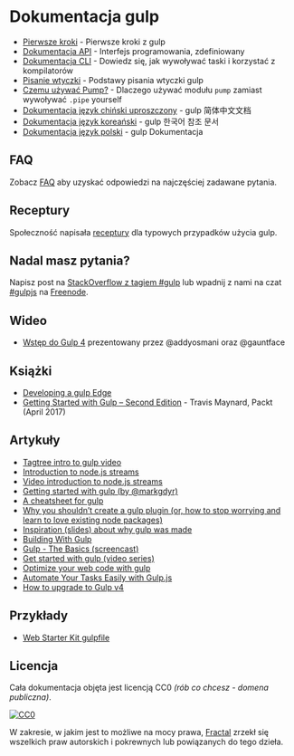 # Dokumentacja gulp

* [Pierwsze kroki](getting-started/) - Pierwsze kroki z gulp
* [Dokumentacja API](/docs/api/) - Interfejs programowania, zdefiniowany
* [Dokumentacja CLI](/docs/CLI.md) - Dowiedz się, jak wywoływać taski i korzystać z kompilatorów
* [Pisanie wtyczki](/docs/writing-a-plugin/) - Podstawy pisania wtyczki gulp
* [Czemu używać Pump?](/docs/why-use-pump/README.md) - Dlaczego używać modułu `pump` zamiast wywoływać `.pipe` yourself
* [Dokumentacja język chiński uproszczony][SimplifiedChineseDocs] - gulp 简体中文文档
* [Dokumentacja język koreański][KoreanDocs] - gulp 한국어 참조 문서
* [Dokumentacja język polski][PolishDocs] - gulp Dokumentacja


## FAQ

Zobacz [FAQ](/docs/FAQ.md) aby uzyskać odpowiedzi na najczęściej zadawane pytania.


## Receptury

Społeczność napisała [receptury](/docs/recipes#recipes) dla typowych przypadków użycia gulp.


## Nadal masz pytania?

Napisz post na [StackOverflow z tagiem #gulp](https://stackoverflow.com/questions/tagged/gulp) lub wpadnij z nami na czat [#gulpjs](https://webchat.freenode.net/?channels=gulpjs) na [Freenode](https://freenode.net/).

## Wideo
* [Wstęp do Gulp 4](https://youtu.be/N42LQ2dLoA8) prezentowany przez @addyosmani oraz @gauntface

## Książki
* [Developing a gulp Edge](http://shop.oreilly.com/product/9781939902146.do)
* [Getting Started with Gulp – Second Edition](https://www.packtpub.com/application-development/getting-started-gulp-%E2%80%93-second-edition) - Travis Maynard, Packt (April 2017)


## Artykuły
* [Tagtree intro to gulp video](http://tagtree.io/gulp)
* [Introduction to node.js streams](https://github.com/substack/stream-handbook)
* [Video introduction to node.js streams](https://www.youtube.com/watch?v=QgEuZ52OZtU)
* [Getting started with gulp (by @markgdyr)](https://markgoodyear.com/2014/01/getting-started-with-gulp/)
* [A cheatsheet for gulp](https://github.com/osscafe/gulp-cheatsheet)
* [Why you shouldn’t create a gulp plugin (or, how to stop worrying and learn to love existing node packages)](http://blog.overzealous.com/post/74121048393/why-you-shouldnt-create-a-gulp-plugin-or-how-to-stop)
* [Inspiration (slides) about why gulp was made](http://slid.es/contra/gulp)
* [Building With Gulp](http://www.smashingmagazine.com/2014/06/11/building-with-gulp/)
* [Gulp - The Basics (screencast)](https://www.youtube.com/watch?v=dwSLFai8ovQ)
* [Get started with gulp (video series)](https://www.youtube.com/playlist?list=PLRk95HPmOM6PN-G1xyKj9q6ap_dc9Yckm)
* [Optimize your web code with gulp](http://www.linuxuser.co.uk/tutorials/optimise-your-web-code-with-gulp-js)
* [Automate Your Tasks Easily with Gulp.js ](https://scotch.io/tutorials/automate-your-tasks-easily-with-gulp-js)
* [How to upgrade to Gulp v4](https://www.liquidlight.co.uk/blog/article/how-do-i-update-to-gulp-4/)

## Przykłady

- [Web Starter Kit gulpfile](https://github.com/google/web-starter-kit/blob/master/gulpfile.babel.js)


## Licencja

Cała dokumentacja objęta jest licencją CC0 *(rób co chcesz - domena publiczna)*.

[![CC0](https://i.creativecommons.org/p/zero/1.0/88x31.png)](https://creativecommons.org/publicdomain/zero/1.0/)

W zakresie, w jakim jest to możliwe na mocy prawa, [Fractal](http://wearefractal.com) zrzekł się wszelkich praw autorskich i pokrewnych lub powiązanych do tego dzieła.

[SpanishDocs]: https://github.com/bucaran/gulp-docs-es
[SimplifiedChineseDocs]: https://github.com/lisposter/gulp-docs-zh-cn
[KoreanDocs]: https://github.com/preco21/gulp-docs-ko
[PolishDocs]: /docs/locale/pl_PL/README.md
